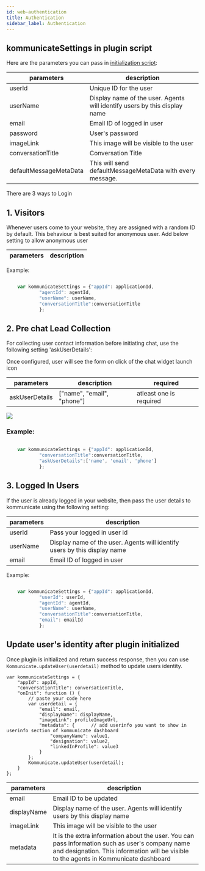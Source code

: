 ```yaml
---
id: web-authentication
title: Authentication
sidebar_label: Authentication
---
```



## kommunicateSettings in plugin script

Here are the parameters you can pass in [initialization script](https://docs.kommunicate.io/docs/web-installation.html#script'):

|parameters | description|
|---    |---    |
|userId | Unique ID for the user|
|userName | Display name of the user. Agents will identify users by this display name|
|email | Email ID of logged in user|
|password | User's password|
|imageLink | This image will be visible to the user |
|conversationTitle | Conversation Title|
|defaultMessageMetaData |This will send defaultMessageMetaData with every message.|

There are 3 ways to Login

## 1. Visitors

Whenever users come to your website, they are assigned with a random ID by default. This behaviour is best suited for anonymous user.
Add below setting to allow anonymous user


|parameters | description|
|---    |---    |

Example:
```javascript

    var kommunicateSettings = {"appId": applicationId,
            "agentId": agentId,
            "userName": userName,
            "conversationTitle":conversationTitle
            };

```

## 2. Pre chat Lead Collection

For collecting user contact information before initiating chat, use the following setting 'askUserDetails':

Once configured, user will see the form on click of the chat widget launch icon

|parameters | description| required |
|---    |---    |---    |
|askUserDetails  | ["name", "email", "phone"]| atleast one is required |


<img align="middle" src="https://www.kommunicate.io/blog/wp-content/uploads/2018/06/Screen-Shot-2018-06-05-at-8.40.22-PM.png" />

### Example:
```javascript

    var kommunicateSettings = {"appId": applicationId,
            "conversationTitle":conversationTitle,
            "askUserDetails":['name', 'email', 'phone']
            };

```

## 3. Logged In Users

If the user is already logged in your website, then pass the user details to kommunicate using the following setting:

|parameters | description|
|---    |---    |
|userId| Pass your logged in user id|
|userName | Display name of the user. Agents will identify users by this display name|
|email | Email ID of logged in user|




Example:
```javascript

    var kommunicateSettings = {"appId": applicationId,
            "userId": userId,
            "agentId": agentId,
            "userName": userName,
            "conversationTitle":conversationTitle,
            "email": emailId
            };

```



## Update user's identity after plugin initialized

Once plugin is initialized and return success response, then you can use `Kommunicate.updateUser(userdetail)` method to update users identity.

```
var kommunicateSettings = {
    "appId": appId,
    "conversationTitle": conversationTitle,
    "onInit": function () {
        // paste your code here
        var userdetail = {
            "email": email,
            "displayName": displayName,
            "imageLink": profileImageUrl,
            "metadata": {      // add userinfo you want to show in userinfo section of kommunicate dashboard
                "companyName": value1,
                "designation": value2,
                "linkedInProfile": value3
            }
        };
        Kommunicate.updateUser(userdetail);
    }
};

```
|parameters | description|
|---    |---    |
|email| Email ID to be updated|
|displayName | Display name of the user. Agents will identify users by this display name|
|imageLink | This image will be visible to the user |
|metadata | It is the extra information about the user. You can pass information such as user's company name and designation. This information will be visible to the agents in Kommunicate dashboard |
